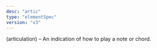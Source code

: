 ```yaml
---
desc: "artic"
type: "elementSpec"
version: "v3"
---
```


(articulation) – An indication of how to play a note or chord.